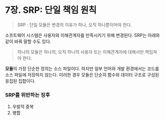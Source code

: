 # 7장. SRP: 단일 책임 원칙

> SRP : 단일 모듈은 변경의 이유가 하나, 오직 하나뿐이어야 한다.

소프트웨어 시스템은 사용자와 이해관계자를 만족시키기 위해 변경된다. SRP는 아래와 같이 바꿔 말할 수도 있다.

> 하나의 모듈은 하나의, 오직 하나의 사용자 또는 이해관계자에 대해서만 책임져야 한다.

**모듈**의 가장 단순한 정의는 소스 파일이다. 하지만 일부 언어와 개발 환경에서는 코드를 소스 파일에 저장하지 않는다. 이러한 경우 모듈은 단순히 함수와 데이터 구조로 구성된 응집된 집합이다.

### SRP를 위반하는 징후 

1. 우발적 중복 
2. 병합 

